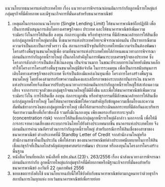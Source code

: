 แนวนโยบายธนาคารแห่งประเทศไทย
เรื่อง แนวทางการพิจารณาผ่อนผันการกำกับลูกหนี้รายใหญ่แก่กลุ่มธุรกิจที่มีศักยภาพ
และมีฐานะกิจการที่มั่นคงสำหรับธนาคารพาณิชย์
1. เหตุผลในการออกแนวนโยบาย
(Single Lending Limit) ให้ธนาคารพาณิชย์ถือปฏิบัติ เพื่อเป็นการสนับสนุนการเติบโตทางเศรษฐกิจของ
ประเทศ และให้ธนาคารพาณิชย์เพิ่มความระมัดระวังในการให้สินเชื่อ ลงทุน ก่อภาระผูกพัน หรือทำธุรกรรม
ที่มีลักษณะคล้ายการให้สินเชื่อแก่กลุ่มลูกหนี้รายใหญ่มากขึ้น ซึ่งธนาคารแห่งประเทศไทยจะพิจารณาผ่อนผัน
เป็นรายกรณีตามความจําเป็นและเป็นการชั่วคราว นั้น
สถานการณ์ปัจจุบันที่ประเทศไทยมีความจำเป็นต้องพัฒนาโครงสร้างพื้นฐานขนาดใหญ่เพื่อ
ตามที่ธนาคารแห่งประเทศไทยได้กำหนดแนวทางการพิจารณาผ่อนผันการกำกับลูกหนี้รายใหญ่
เป็นกลไกสำคัญในการพัฒนาระบบเศรษฐกิจของประเทศ ซึ่งโครงการดังกล่าวจำเป็นต้องใช้เงินลงทุน
เป็นจำนวนมาก ในขณะที่ระบบการเงินไทยยังมีขนาดเล็ก ทำให้โครงการโครงสร้างพื้นฐานขนาดใหญ่มีข้อจำกัด
ในการระดมทุน
เพื่อเป็นการสนับสนุนการเติบโตทางเศรษฐกิจของประเทศ ซึ่งจำเป็นต้องมีแหล่งเงินทุนเพื่อ
โครงการโครงสร้างพื้นฐานขนาดใหญ่ โดยยังคงสามารถรักษาความมั่นคงและเสถียรภาพของระบบสถาบันการเงิน
ธนาคารแห่งประเทศไทยจึงเห็นควรปรับปรุงแนวทางการผ่อนผันการกำกับลูกหนี้รายใหญ่ให้สะท้อนความเสี่ยง
จากการกระจุกตัวของกลุ่มธุรกิจขนาดใหญ่ได้ดียิ่งขึ้น และเพื่อให้ธนาคารพาณิชย์เพิ่มความระมัดระวังใน
การให้สินเชื่อ ลงทุน ก่อภาระผูกพัน หรือทำธุรกรรมที่มีลักษณะคล้ายการให้สินเชื่อแก่กลุ่มลูกหนี้รายใหญ่
โดยให้ธนาคารพาณิชย์ให้ความสำคัญกับข้อมูลความเชื่อมโยงและความสัมพันธ์ทางการเงินของกลุ่มลูกหนี้รายใหญ่
เพื่อให้สามารถประเมินผลกระทบที่มีต่อกันและบริหารจัดการความเสี่ยงที่เกี่ยวข้องได้ รวมทั้งมีเงินกองทุน
เพียงพอรองรับการกระจุกตัว (concentration risk) จากการให้สินเชื่อแก่กลุ่มลูกหนี้รายใหญ่ดังกล่าว
นอกจากนี้ เพื่อให้มีการกระจายความเสี่ยงของระบบการเงินไทยไปยังต่างประเทศมากขึ้น ธนาคารแห่งประเทศไทย
จึงผ่อนผันการคำนวณอัตราส่วนการกำกับลูกหนี้รายใหญ่ สำหรับกรณีการให้สินเชื่อของสาขาของธนาคารพาณิชย์
ต่างประเทศที่มี Standby Letter of Credit จากสำนักงานใหญ่หรือสำนักงานสาขาอื่นเป็นประกัน เพื่อให้สาขา
ของธนาคารพาณิชย์ต่างประเทศมีบทบาทในการให้สินเชื่อแก่ธุรกิจที่เป็นกลไกสำคัญต่อยุทธศาสตร์การพัฒนา
ประเทศ หรือลงทุนในโครงการโครงสร้างพื้นฐาน
2. หนังสือเวียนที่ยกเลิก
หนังสือที่ ธปท.ฝนส.(23)ว. 263/2556 เรื่อง นำส่งแนวทางการพิจารณาผ่อนผันการกำกับ
ลูกหนี้รายใหญ่แก่กลุ่มธุรกิจที่มีศักยภาพหรือมีฐานะกิจการที่มั่นคงสำหรับธนาคารพาณิชย์ ลงวันที่
22 กุมภาพันธ์ 2556
3. ขอบเขตการบังคับใช้
แนวนโยบายฉบับนี้ให้ใช้บังคับกับธนาคารพาณิชย์ตามกฎหมายว่าด้วยธุรกิจสถาบันการเงินทุกแห่ง
ยกเว้นธนาคารพาณิชย์เพื่อรายย่อย
